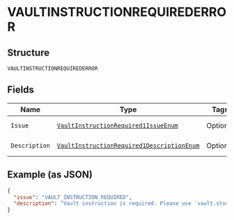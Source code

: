 
# VAULTINSTRUCTIONREQUIREDERROR

## Structure

`VAULTINSTRUCTIONREQUIREDERROR`

## Fields

| Name | Type | Tags | Description | Getter | Setter |
|  --- | --- | --- | --- | --- | --- |
| `Issue` | [`VaultInstructionRequired1IssueEnum`](../../doc/models/vault-instruction-required-1-issue-enum.md) | Optional | - | VaultInstructionRequired1IssueEnum getIssue() | setIssue(VaultInstructionRequired1IssueEnum issue) |
| `Description` | [`VaultInstructionRequired1DescriptionEnum`](../../doc/models/vault-instruction-required-1-description-enum.md) | Optional | - | VaultInstructionRequired1DescriptionEnum getDescription() | setDescription(VaultInstructionRequired1DescriptionEnum description) |

## Example (as JSON)

```json
{
  "issue": "VAULT_INSTRUCTION_REQUIRED",
  "description": "Vault instruction is required. Please use `vault.store_in_vault` to provide vault instruction."
}
```

